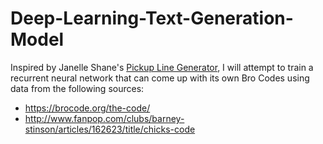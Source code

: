 # Deep-Learning-Text-Generation-Model
Inspired by Janelle Shane's [Pickup Line Generator](https://aiweirdness.com/post/159302925452/the-neural-network-generated-pickup-lines-that-are), I will attempt to train a recurrent neural network that can come up with its own Bro Codes using data from the following sources:
- https://brocode.org/the-code/
- http://www.fanpop.com/clubs/barney-stinson/articles/162623/title/chicks-code
